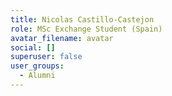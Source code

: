 ```yaml
---
title: Nicolas Castillo-Castejon
role: MSc Exchange Student (Spain)
avatar_filename: avatar
social: []
superuser: false
user_groups:
  - Alumni
---
```

